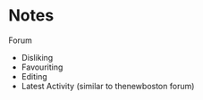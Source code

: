 # Notes

<p>Forum</p>

<ul>
	<li>Disliking</li>
	<li>Favouriting</li>
	<li>Editing</li>
	<li>Latest Activity (similar to thenewboston forum)</li>
</ul>

